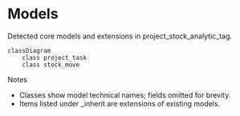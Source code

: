 # Models

Detected core models and extensions in project_stock_analytic_tag.

```mermaid
classDiagram
    class project_task
    class stock_move
```

Notes
- Classes show model technical names; fields omitted for brevity.
- Items listed under _inherit are extensions of existing models.
